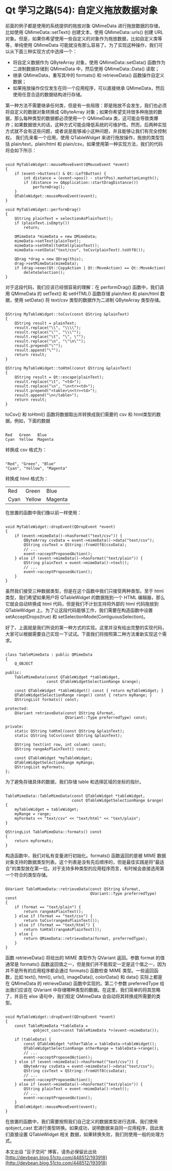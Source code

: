 # Qt 学习之路(54): 自定义拖放数据对象

前面的例子都是使用的系统提供的拖放对象 QMimeData 进行拖放数据的存储，比如使用 QMimeData::setText() 创建文本，使用 QMimeData::urls() 创建 URL 对象。但是，如果你希望使用一些自定义的对象作为拖放数据，比如自定义类等等，单纯使用 QMimeData 可能就没有那么容易了。为了实现这种操作，我们可以从下面三种实现方式中选择一个：  
 
- 将自定义数据作为 QByteArray 对象，使用 QMimeData::setData() 函数作为二进制数据存储到 QMimeData 中，然后使用 QMimeData::Data() 读取；
- 继承 QMimeData，重写其中的 formats() 和 retrieveData() 函数操作自定义数据；
- 如果拖放操作仅仅发生在同一个应用程序，可以直接继承 QMimeData，然后使用任意合适的数据结构进行存储。   
    
第一种方法不需要继承任何类，但是有一些局限：即是拖放不会发生，我们也必须将自定义的数据对象转换成 QByteArray 对象；如果你希望支持很多种拖放的数据，那么每种类型的数据都必须使用一个 QMimeData 类，这可能会导致类爆炸；如果数据很大的话，这种方式可能会降低系统的可维护性。然而，后两种实现方式就不会有这些问题，或者说是能够减小这种问题，并且能够让我们有完全控制权。
我们先来看一个应用，使用 QTableWidget 来进行拖放操作，拖放的类型包括 plain/text，plain/html 和 plain/csv。如果使用第一种实现方法，我们的代码将会如下所示：

```

void MyTableWidget::mouseMoveEvent(QMouseEvent *event)  
{  
    if (event->buttons() & Qt::LeftButton) {  
        int distance = (event->pos() - startPos).manhattanLength();  
        if (distance >= QApplication::startDragDistance())  
            performDrag();  
    }  
    QTableWidget::mouseMoveEvent(event);  
}  
 
void MyTableWidget::performDrag()  
{  
    QString plainText = selectionAsPlainText();  
    if (plainText.isEmpty())  
        return;  
 
    QMimeData *mimeData = new QMimeData;  
    mimeData->setText(plainText);  
    mimeData->setHtml(toHtml(plainText));  
    mimeData->setData("text/csv", toCsv(plainText).toUtf8());  
 
    QDrag *drag = new QDrag(this);  
    drag->setMimeData(mimeData);  
    if (drag->exec(Qt::CopyAction | Qt::MoveAction) == Qt::MoveAction)  
        deleteSelection();  
}  
```

对于这段代码，我们应该已经很容易的理解：在 performDrag() 函数中，我们调用 QMimeData 的 setText() 和 setHTML() 函数存储 plain/text 和 plain/html 数据，使用 setData() 将 text/csv 类型的数据作为二进制 QByteArray 类型存储。

```

QString MyTableWidget::toCsv(const QString &plainText)  
{  
    QString result = plainText;  
    result.replace("\\", "\\\\");  
    result.replace("\"", "\\\"");  
    result.replace("\t", "\", \"");  
    result.replace("\n", "\"\n\"");  
    result.prepend("\"");  
    result.append("\"");  
    return result;  
}  
 
QString MyTableWidget::toHtml(const QString &plainText)  
{  
    QString result = Qt::escape(plainText);  
    result.replace("\t", "<td>");  
    result.replace("\n", "\n<tr><td>");  
    result.prepend("<table>\n<tr><td>");  
    result.append("\n</table>");  
    return result;  
}  
```

toCsv() 和 toHtml() 函数将数据取出并转换成我们需要的 csv 和 html类型的数据。例如，下面的数据

```

Red   Green   Blue
Cyan  Yellow  Magenta
```

转换成 csv 格式为：

```

"Red", "Green", "Blue"
"Cyan", "Yellow", "Magenta"
```

转换成 html 格式为：
<table>
<tr><td>Red<td>Green<td>Blue
<tr><td>Cyan<td>Yellow<td>Magenta
</table>

在放置的函数中我们像以前一样使用：

```

void MyTableWidget::dropEvent(QDropEvent *event)  
{  
    if (event->mimeData()->hasFormat("text/csv")) {  
        QByteArray csvData = event->mimeData()->data("text/csv");  
        QString csvText = QString::fromUtf8(csvData);  
        // ...  
        event->acceptProposedAction();  
    } else if (event->mimeData()->hasFormat("text/plain")) {  
        QString plainText = event->mimeData()->text();  
        // ...  
        event->acceptProposedAction();  
    }  
}  
```

虽然我们接受三种数据类型，但是在这个函数中我们只接受两种类型。至于 html 类型，我们希望如果用户将 QTableWidget 的数据拖到一个 HTML 编辑器，那么它就会自动转换成 html 代码，但是我们不计划支持将外部的 html 代码拖放到 QTableWidget 上。为了让这段代码能够工作，我们需要在构造函数中设置 setAcceptDrops(true) 和 setSelectionMode(ContiguousSelection)。

好了，上面就是我们所说的第一种方式的实现。这里并没有给出完整的实现代码，大家可以根据需要自己实现一下试试。下面我们将按照第二种方法重新实现这个需求。

```

class TableMimeData : public QMimeData  
{  
    Q_OBJECT  
 
public:  
    TableMimeData(const QTableWidget *tableWidget,  
                  const QTableWidgetSelectionRange &range);  
 
    const QTableWidget *tableWidget() const { return myTableWidget; }  
    QTableWidgetSelectionRange range() const { return myRange; }  
    QStringList formats() const;  
 
protected:  
    QVariant retrieveData(const QString &format,  
                          QVariant::Type preferredType) const;  
 
private:  
    static QString toHtml(const QString &plainText);  
    static QString toCsv(const QString &plainText);  
 
    QString text(int row, int column) const;  
    QString rangeAsPlainText() const;  
 
    const QTableWidget *myTableWidget;  
    QTableWidgetSelectionRange myRange;  
    QStringList myFormats;  
}; 
``` 
为了避免存储具体的数据，我们存储 table 和选择区域的坐标的指针。

```

TableMimeData::TableMimeData(const QTableWidget *tableWidget,  
                             const QTableWidgetSelectionRange &range)  
{  
    myTableWidget = tableWidget;  
    myRange = range;  
    myFormats << "text/csv" << "text/html" << "text/plain";  
}  
 
QStringList TableMimeData::formats() const 
{  
    return myFormats;  
} 
```

构造函数中，我们对私有变量进行初始化。formats() 函数返回的是被 MIME 数据对象支持的数据类型列表。这个列表是没有先后顺序的，但是最佳实践是将“最适合”的类型放在第一位。对于支持多种类型的应用程序而言，有时候会直接选用第一个符合的类型存储。

```

QVariant TableMimeData::retrieveData(const QString &format,  
                                     QVariant::Type preferredType) const 
{  
    if (format == "text/plain") {  
        return rangeAsPlainText();  
    } else if (format == "text/csv") {  
        return toCsv(rangeAsPlainText());  
    } else if (format == "text/html") {  
        return toHtml(rangeAsPlainText());  
    } else {  
        return QMimeData::retrieveData(format, preferredType);  
    }  
} 
```

函数 retrieveData() 将给出的 MIME 类型作为 QVariant 返回。参数 format 的值通常是 formats() 函数返回值之一，但是我们并不能假定一定是这个值之一，因为并不是所有的应用程序都会通过 formats() 函数检查 MIME 类型。一些返回函数，比如 text(), html(), urls(), imageData(), colorData() 和 data() 实际上都是在 QMimeData 的 retrieveData() 函数中实现的。第二个参数 preferredType 给出我们应该在 QVariant 中存储哪种类型的数据。在这里，我们简单的将其忽略了，并且在 else 语句中，我们假定 QMimeData 会自动将其转换成所需要的类型。

```

void MyTableWidget::dropEvent(QDropEvent *event)  
{  
    const TableMimeData *tableData =  
            qobject_cast<const TableMimeData *>(event->mimeData());  
 
    if (tableData) {  
        const QTableWidget *otherTable = tableData->tableWidget();  
        QTableWidgetSelectionRange otherRange = tableData->range();  
        // ...  
        event->acceptProposedAction();  
    } else if (event->mimeData()->hasFormat("text/csv")) {  
        QByteArray csvData = event->mimeData()->data("text/csv");  
        QString csvText = QString::fromUtf8(csvData);  
        // ...  
        event->acceptProposedAction();  
    } else if (event->mimeData()->hasFormat("text/plain")) {  
        QString plainText = event->mimeData()->text();  
        // ...  
        event->acceptProposedAction();  
    }  
    QTableWidget::mouseMoveEvent(event);  
} 
```

在放置的函数中，我们需要按照我们自己定义的数据类型进行选择。我们使用 qobject_cast 宏进行类型转换。如果成功，说明数据来自同一应用程序，因此我们直接设置 QTableWidget 相关 数据，如果转换失败，我们则使用一般的处理方式。

本文出自 “豆子空间” 博客，请务必保留此出处 [http://devbean.blog.51cto.com/448512/193918](http://devbean.blog.51cto.com/448512/193918)
